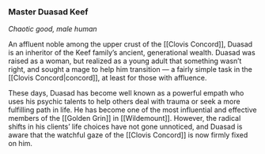 ### Master Duasad Keef

_Chaotic good, male human_

An affluent noble among the upper crust of the [[Clovis Concord]], Duasad is an inheritor of the Keef family’s ancient, generational wealth. Duasad was raised as a woman, but realized as a young adult that something wasn’t right, and sought a mage to help him transition — a fairly simple task in the [[Clovis Concord|concord]], at least for those with affluence.

These days, Duasad has become well known as a powerful empath who uses his psychic talents to help others deal with trauma or seek a more fulfilling path in life. He has become one of the most influential and effective members of the [[Golden Grin]] in [[Wildemount]]. However, the radical shifts in his clients’ life choices have not gone unnoticed, and Duasad is aware that the watchful gaze of the [[Clovis Concord]] is now firmly fixed on him.

